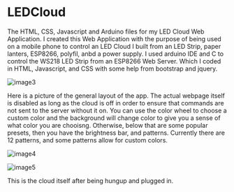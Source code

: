 # LEDCloud
The HTML, CSS, Javascript and Arduino files for my LED Cloud Web Application.
I created this Web Application with the purpose of being used on a mobile phone to control an LED Cloud I built from an LED Strip, paper lanters, ESP8266, polyfil, anbd a power supply.
I used arduino IDE and C to control the WS218 LED Strip from an ESP8266 Web Server. Which I coded in HTML, Javascript, and CSS with some help from bootstrap and jquery.

![image3](https://user-images.githubusercontent.com/53021624/111359914-1d331e00-865a-11eb-94e1-729480c9cd19.jpeg)

Here is a picture of the general layout of the app. The actual webpage itself is disabled as long as the cloud is off in order to ensure that commands are not sent to the server
without it on. You can use the color wheel to choose a custom color and the background will change color to give you a sense of what color you are chooisng.
Otherwise, below that are some popular presets, then you have the brightness bar, and patterns.
Currently there are 12 patterns, and some patterns allow for custom colors.

![image4](https://user-images.githubusercontent.com/53021624/111359780-ed841600-8659-11eb-8356-d2e2b9274d06.jpeg)

![image5](https://user-images.githubusercontent.com/53021624/111359794-f4ab2400-8659-11eb-9543-dc8c7fa47183.jpeg)

This is the cloud itself after being hungup and plugged in.

